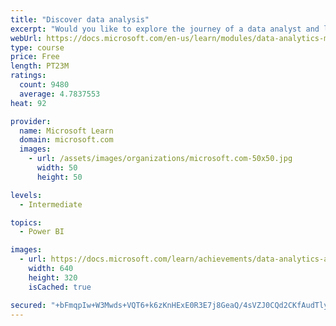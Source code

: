 ```yaml
---
title: "Discover data analysis"
excerpt: "Would you like to explore the journey of a data analyst and learn how a data analyst tells a story with data? In this module, you will explore the different roles in data and learn the different tasks of a data analyst."
webUrl: https://docs.microsoft.com/en-us/learn/modules/data-analytics-microsoft/
type: course
price: Free
length: PT23M
ratings:
  count: 9480
  average: 4.7837553
heat: 92

provider:
  name: Microsoft Learn
  domain: microsoft.com
  images:
    - url: /assets/images/organizations/microsoft.com-50x50.jpg
      width: 50
      height: 50

levels:
  - Intermediate

topics:
  - Power BI

images:
  - url: https://docs.microsoft.com/learn/achievements/data-analytics-and-microsoft-social.png
    width: 640
    height: 320
    isCached: true

secured: "+bFmqpIw+W3Mwds+VQT6+k6zKnHExE0R3E7j8GeaQ/4sVZJ0CQd2CKfAudTlyaUZGdxIDDv/MbJnRs+OzizVIAC+lwgLfCI9MveH1oYTLhOEqd2OuX+3Brh7cg4TigBN5cmpI4Mce4g/jq0qMtQGIi50LC7zjkRi8RJ94cpwXVv4QSHhS43sKmPpsP5JBsvBCJPzalfbR+8HsXF2d7huSVZtSyEB/0ALS0ydChh0hna78jJ732skB5TDptGVrBC/XM8uIhc41OoqYvgydkhujUrUaMochDbVOeBYu7aIT63qdad8Bji63XdC8SW6Wje9WuhH8TjB1bs54dWiixNC4y2YWHOT+PdnKs2Ern29M9MhER3wW2o7gkj1TCoJhe2ebUvlIB8i0cp8IJka7nCpw74jTk54lI8kwewvm4wcJEY=;EaZHJ7zhgaAyjIq56D0vdQ=="
---
```


